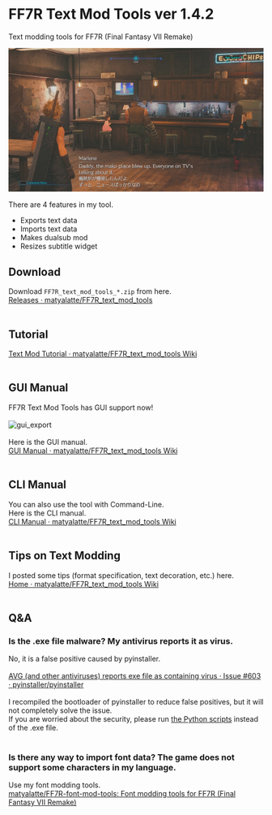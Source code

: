 # FF7R Text Mod Tools ver 1.4.2
Text modding tools for FF7R (Final Fantasy VII Remake)<br>


<img src = "image/ff7r_dualsub_sample.jpg" width=600>

There are 4 features in my tool.
- Exports text data
- Imports text data
- Makes dualsub mod
- Resizes subtitle widget

## Download
Download `FF7R_text_mod_tools_*.zip` from here.<br>
[Releases · matyalatte/FF7R_text_mod_tools](https://github.com/matyalatte/FF7R_text_mod_tools/releases)<br>
<br>

## Tutorial
[Text Mod Tutorial · matyalatte/FF7R_text_mod_tools Wiki](https://github.com/matyalatte/FF7R_text_mod_tools/wiki/Text-Mod-Tutorial)<br>
<br>

## GUI Manual
FF7R Text Mod Tools has GUI support now!<br>
<br>
![gui_export](https://user-images.githubusercontent.com/69258547/148523887-4649f924-a467-4f55-bbdf-f36717eb99b0.png)<br>
<br>
Here is the GUI manual.<br>
[GUI Manual · matyalatte/FF7R_text_mod_tools Wiki](https://github.com/matyalatte/FF7R_text_mod_tools/wiki/GUI-Manual)<br>
<br>

## CLI Manual
You can also use the tool with Command-Line.<br>
Here is the CLI manual.<br>
[CLI Manual · matyalatte/FF7R_text_mod_tools Wiki](https://github.com/matyalatte/FF7R_text_mod_tools/wiki/CLI-Manual)<br>
<br>

## Tips on Text Modding
I posted some tips (format specification, text decoration, etc.) here.<br>
[Home · matyalatte/FF7R_text_mod_tools Wiki](https://github.com/matyalatte/FF7R_text_mod_tools/wiki)<br>
<br>

## Q&A

### Is the .exe file malware? My antivirus reports it as virus.
No, it is a false positive caused by pyinstaller.<br>
<br>
[AVG (and other antiviruses) reports exe file as containing virus · Issue #603 · pyinstaller/pyinstaller](https://github.com/pyinstaller/pyinstaller/issues/603)<br>
<br>
I recompiled the bootloader of pyinstaller to reduce false positives, but it will not completely solve the issue.<br>
If you are worried about the security, please run [the Python scripts](https://github.com/matyalatte/FF7R_text_mod_tools/tree/main/src) instead of the .exe file.<br>
<br>

### Is there any way to import font data? The game does not support some characters in my language.
Use my font modding tools.<br>
[matyalatte/FF7R-font-mod-tools: Font modding tools for FF7R (Final Fantasy VII Remake)](https://github.com/matyalatte/FF7R-font-mod-tools)<br>
